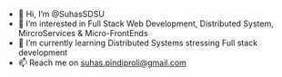 - 👋 Hi, I’m @SuhasSDSU
- 👀 I’m interested in Full Stack Web Development, Distributed System, MircroServices & Micro-FrontEnds
- 🌱 I’m currently learning Distributed Systems stressing Full stack development
- 📫 Reach me on suhas.pindiproli@gmail.com
<!---
SuhasSDSU/SuhasSDSU is a ✨ special ✨ repository because its `README.md` (this file) appears on your GitHub profile.
You can click the Preview link to take a look at your changes.
--->
